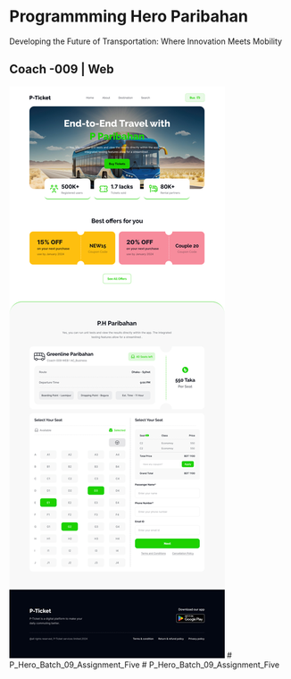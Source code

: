 # Programmming Hero Paribahan

Developing the Future of Transportation: Where Innovation Meets Mobility

## Coach -009 | Web

<img src="./Landing Page Design.jpg" />
# P_Hero_Batch_09_Assignment_Five
# P_Hero_Batch_09_Assignment_Five
